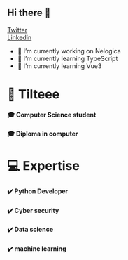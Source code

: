 ## Hi there 👋
<a href="https://twitter.com/Tiltzada" class="button big">Twitter</a>   
<a href="https://www.linkedin.com/in/carlos/" class="button big">Linkedin</a>

- 🔭 I’m currently working on Nelogica
- 🌱 I’m currently learning TypeScript
- 🌱 I’m currently learning Vue3

# 🧍 Tilteee
####         🎓 Computer Science student
#### 🎓 Diploma in computer

#  💻 Expertise
#### ✔️ Python Developer
#### ✔️ Cyber security 
#### ✔️ Data science
#### ✔️ machine learning

